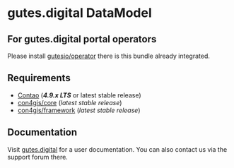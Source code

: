 # gutes.digital DataModel
## For gutes.digital portal operators
Please install [gutesio/operator](https://github.com/Kuestenschmiede/OperatorBundle/releases) there is this bundle already integrated.

## Requirements
- [Contao](https://github.com/contao/core-bundle) (***4.9.x LTS*** or latest stable release)
- [con4gis/core](https://github.com/Kuestenschmiede/CoreBundle/releases) (*latest stable release*)
- [con4gis/framework](https://github.com/Kuestenschmiede/FrameworkBundle/releases) (*latest stable release*)

## Documentation
Visit [gutes.digital](https://gutes.digital) for a user documentation. You can also contact us via the support forum there.